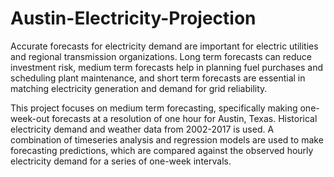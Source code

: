 # Austin-Electricity-Projection

Accurate forecasts for electricity demand are important for electric utilities and regional transmission organizations. Long term forecasts can reduce investment risk, medium term forecasts help in planning fuel purchases and scheduling plant maintenance, and short term forecasts are essential in matching electricity generation and demand for grid reliability.

This project focuses on medium term forecasting, specifically making one-week-out forecasts at a resolution of one hour for Austin, Texas. Historical electricity demand and weather data from 2002-2017 is used. A combination of timeseries analysis and regression models are used to make forecasting predictions, which are compared against the observed hourly electricity demand for a series of one-week intervals.
